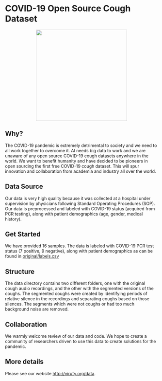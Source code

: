 # COVID-19 Open Source Cough Dataset

<p align="center">
  <img width="300" src="http://virufy.org/images/logo.png">
</p>

## Why?
The COVID-19 pandemic is extremely detrimental to society and we need to all work together to overcome it. AI needs big data to work and we are unaware of any open source COVID-19 cough datasets anywhere in the world. We want to benefit humanity and have decided to be pioneers in open sourcing the first free COVID-19 cough dataset. This will spur innovation and collaboration from academia and industry all over the world.

## Data Source
Our data is very high quality because it was collected at a hospital under supervision by physicians following Standard Operating Procedures (SOP). Our data is preprocessed and labeled with COVID-19 status (acquired from PCR testing), along with patient demographics (age, gender, medical history).

## Get Started
We have provided 16 samples. The data is labeled with COVID-19 PCR test status (7 positive, 9 negative), along with patient demographics as can be found in 
[original/labels.csv](/original/labels.csv)
 
## Structure
The data directory contains two different folders, one with the original cough audio recordings, and the other with the segmented versions of the coughs. The segmented coughs were created by identifying periods of relative silence in the recordings and separating coughs based on those silences. The segments which were not coughs or had too much background noise are removed.

## Collaboration
We warmly welcome review of our data and code. We hope to create a community of researchers driven to use this data to create solutions for the pandemic.

## More details
Please see our website http://virufy.org/data.
